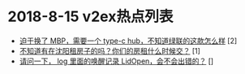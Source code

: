 # 2018-8-15 v2ex热点列表

+ [迫于换了 MBP，需要一个 type-c hub，不知道绿联的这款怎么样](https://www.v2ex.com/t/479869#reply2) [2]
+ [不知道有在沈阳租房子的吗？你们的房租什么时候交？](https://www.v2ex.com/t/479871#reply1) [1]
+ [请问一下， log 里面的唤醒记录 LidOpen，会不会出错的？](https://www.v2ex.com/t/479872#reply0) []
